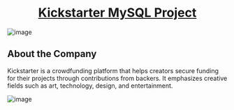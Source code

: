 <div align="center"><h1><u>Kickstarter MySQL Project</u></h1></div>

![image](https://github.com/user-attachments/assets/89897c3d-2b72-45f8-a9e5-1852da3cc6b9)

<h2><u></u>About the Company</u></h2>
<p>Kickstarter is a crowdfunding platform that helps creators secure funding for their projects through contributions from backers. It emphasizes creative fields such as art, technology, design, and entertainment.
</p>

![image](https://github.com/user-attachments/assets/2f0f40c2-c59b-426a-9334-8bdbce0147eb)
